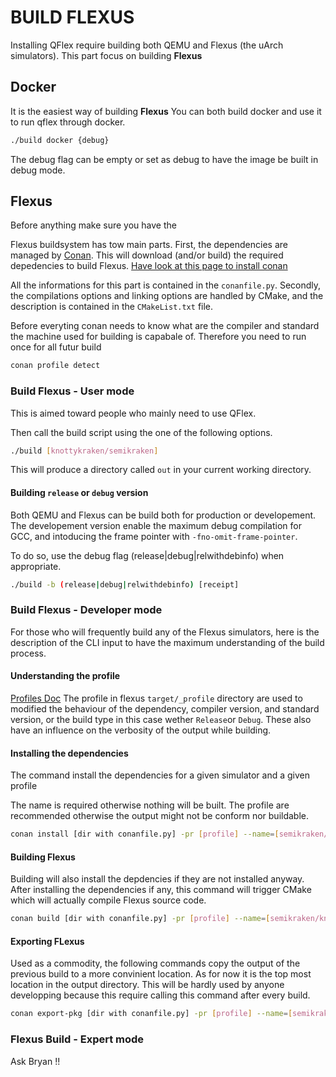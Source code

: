 BUILD FLEXUS
============

Installing QFlex require building both QEMU and Flexus (the uArch simulators).
This part focus on building __Flexus__


## Docker
It is the easiest way of building __Flexus__
You can both build docker and use it to run qflex through docker.

```bash
./build docker {debug}
```

The debug flag can be empty or set as debug to have the image be built in debug mode.

## Flexus

Before anything make sure you have the

Flexus buildsystem has tow main parts.
First, the dependencies are managed by [Conan](https://docs.conan.io/2.0/index.html). This will download (and/or build) the required depedencies to build
Flexus. [Have look at this page to install conan](https://docs.conan.io/2.0/installation.html)

All the informations for this part is contained in the `conanfile.py`.
Secondly, the compilations options and linking options are handled by CMake, and the
description is contained in the `CMakeList.txt` file.

Before everyting conan needs to know what are the compiler and standard the machine
used for building is capabale of. Therefore you need to run once for all futur build

```bash
conan profile detect
```

### Build Flexus - User mode
This is aimed toward people who mainly need to use QFlex.

Then call the build script using the one of the following options.
```bash
./build [knottykraken/semikraken]
```

This will produce a directory called `out` in your current working directory.

#### Building `release` or `debug` version
Both QEMU and Flexus can be build both for production or developement.
The developement version enable the maximum debug compilation for GCC, and
intoducing the frame pointer with `-fno-omit-frame-pointer`.

To do so, use the debug flag (release|debug|relwithdebinfo) when appropriate.

```bash
./build -b (release|debug|relwithdebinfo) [receipt]

```

### Build Flexus - Developer mode
For those who will frequently build any of the Flexus simulators, here is the description
of the CLI input to have the maximum understanding of the build process.

#### Understanding the profile
[Profiles Doc](https://docs.conan.io/2.0/reference/config_files/profiles.html)
The profile in flexus `target/_profile` directory are used to
modified the behaviour of the dependency, compiler version, and standard version, or the build type
in this case wether `Release`or `Debug`. These also have an influence on the verbosity of the output while building.

#### Installing the dependencies
The command install the dependencies for a given simulator and a given profile

The name is required otherwise nothing will be built. The profile are recommended otherwise
the output might not be conform nor buildable.
```bash
conan install [dir with conanfile.py] -pr [profile] --name=[semikraken/knottykraken] -of [output dir] -b missing
```

#### Building Flexus
Building will also install the depdencies if they are not installed anyway.
After installing the dependencies if any, this command will trigger CMake which will actually compile Flexus source code.
```bash
conan build [dir with conanfile.py] -pr [profile] --name=[semikraken/knottykraken] -of [output dir] -b missing
```

#### Exporting FLexus
Used as a commodity, the following commands copy the output of the previous build to a more convinient location.
As for now it is the top most location in the output directory.
This will be hardly used by anyone developping because this require calling this command after every build.
```bash
conan export-pkg [dir with conanfile.py] -pr [profile] --name=[semikraken/knottykraken] -of [output dir]
```

### Flexus Build - Expert mode
Ask Bryan !!
